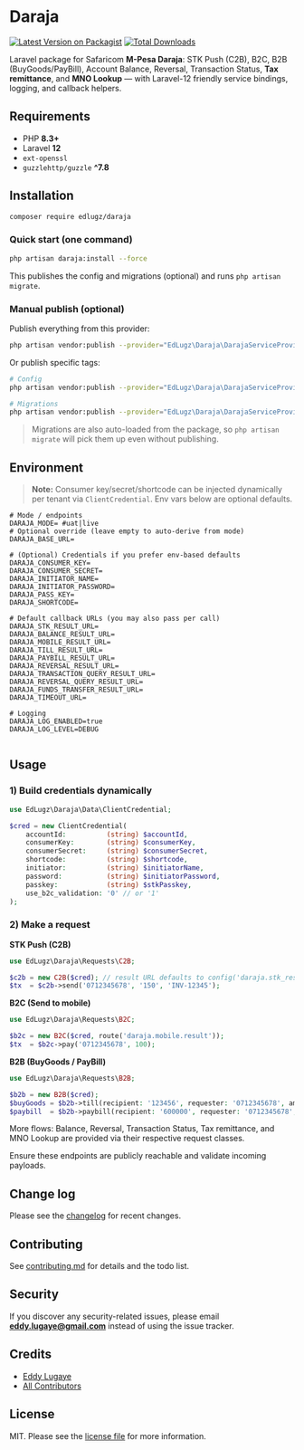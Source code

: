 # Daraja

[![Latest Version on Packagist][ico-version]][link-packagist]
[![Total Downloads][ico-downloads]][link-downloads]

Laravel package for Safaricom **M-Pesa Daraja**: STK Push (C2B), B2C, B2B (BuyGoods/PayBill), Account Balance, Reversal, Transaction Status, **Tax remittance**, and **MNO Lookup** — with Laravel-12 friendly service bindings, logging, and callback helpers.

## Requirements

- PHP **8.3+**
- Laravel **12**
- `ext-openssl`
- `guzzlehttp/guzzle` **^7.8**

## Installation

```bash
composer require edlugz/daraja
```

### Quick start (one command)

```bash
php artisan daraja:install --force
```

This publishes the config and migrations (optional) and runs `php artisan migrate`.

### Manual publish (optional)

Publish everything from this provider:
```bash
php artisan vendor:publish --provider="EdLugz\Daraja\DarajaServiceProvider"
```

Or publish specific tags:
```bash
# Config
php artisan vendor:publish --provider="EdLugz\Daraja\DarajaServiceProvider" --tag=daraja-config

# Migrations
php artisan vendor:publish --provider="EdLugz\Daraja\DarajaServiceProvider" --tag=daraja-migrations
```

> Migrations are also auto-loaded from the package, so `php artisan migrate` will pick them up even without publishing.

## Environment

> **Note:** Consumer key/secret/shortcode can be injected dynamically per tenant via `ClientCredential`. Env vars below are optional defaults.

```dotenv
# Mode / endpoints
DARAJA_MODE= #uat|live
# Optional override (leave empty to auto-derive from mode)
DARAJA_BASE_URL=

# (Optional) Credentials if you prefer env-based defaults
DARAJA_CONSUMER_KEY=
DARAJA_CONSUMER_SECRET=
DARAJA_INITIATOR_NAME=
DARAJA_INITIATOR_PASSWORD=
DARAJA_PASS_KEY=
DARAJA_SHORTCODE=

# Default callback URLs (you may also pass per call)
DARAJA_STK_RESULT_URL=
DARAJA_BALANCE_RESULT_URL=
DARAJA_MOBILE_RESULT_URL=
DARAJA_TILL_RESULT_URL=
DARAJA_PAYBILL_RESULT_URL=
DARAJA_REVERSAL_RESULT_URL=
DARAJA_TRANSACTION_QUERY_RESULT_URL=
DARAJA_REVERSAL_QUERY_RESULT_URL=
DARAJA_FUNDS_TRANSFER_RESULT_URL=
DARAJA_TIMEOUT_URL=

# Logging
DARAJA_LOG_ENABLED=true
DARAJA_LOG_LEVEL=DEBUG


```

## Usage

### 1) Build credentials dynamically
```php
use EdLugz\Daraja\Data\ClientCredential;

$cred = new ClientCredential(
    accountId:          (string) $accountId,
    consumerKey:        (string) $consumerKey,
    consumerSecret:     (string) $consumerSecret,
    shortcode:          (string) $shortcode,
    initiator:          (string) $initiatorName,
    password:           (string) $initiatorPassword,
    passkey:            (string) $stkPasskey,
    use_b2c_validation: '0' // or '1'
);
```

### 2) Make a request

**STK Push (C2B)**
```php
use EdLugz\Daraja\Requests\C2B;

$c2b = new C2B($cred); // result URL defaults to config('daraja.stk_result_url')
$tx  = $c2b->send('0712345678', '150', 'INV-12345');
```

**B2C (Send to mobile)**
```php
use EdLugz\Daraja\Requests\B2C;

$b2c = new B2C($cred, route('daraja.mobile.result'));
$tx  = $b2c->pay('0712345678', 100);
```

**B2B (BuyGoods / PayBill)**
```php
use EdLugz\Daraja\Requests\B2B;

$b2b = new B2B($cred);
$buyGoods = $b2b->till(recipient: '123456', requester: '0712345678', amount: 100);
$paybill  = $b2b->paybill(recipient: '600000', requester: '0712345678', amount: 100, accountReference: 'ACC-1');
```

More flows: Balance, Reversal, Transaction Status, Tax remittance, and MNO Lookup are provided via their respective request classes.

Ensure these endpoints are publicly reachable and validate incoming payloads.

## Change log

Please see the [changelog](changelog.md) for recent changes.

## Contributing

See [contributing.md](contributing.md) for details and the todo list.

## Security

If you discover any security-related issues, please email **eddy.lugaye@gmail.com** instead of using the issue tracker.

## Credits

- [Eddy Lugaye][link-author]
- [All Contributors][link-contributors]

## License

MIT. Please see the [license file](license.md) for more information.

[ico-version]: https://img.shields.io/packagist/v/edlugz/daraja.svg?style=flat-square
[ico-downloads]: https://img.shields.io/packagist/dt/edlugz/daraja.svg?style=flat-square

[link-packagist]: https://packagist.org/packages/edlugz/daraja
[link-downloads]: https://packagist.org/packages/edlugz/daraja
[link-author]: https://github.com/edlugz
[link-contributors]: ../../contributors
